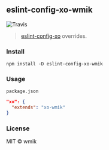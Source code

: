 ## eslint-config-xo-wmik

![Travis](https://img.shields.io/travis/wmik/eslint-config-xo-wmik.svg)

> [eslint-config-xo](https://github.com/xojs/eslint-config-xo) overrides.

### Install
`npm install -D eslint-config-xo-wmik`

### Usage
`package.json`
```json
"xo": {
  "extends": "xo-wmik"
}
```

### License
MIT © wmik
